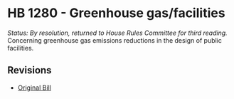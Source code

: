 # HB 1280 - Greenhouse gas/facilities
*Status: By resolution, returned to House Rules Committee for third reading.*
Concerning greenhouse gas emissions reductions in the design of public facilities.

## Revisions
* [Original Bill](1/)